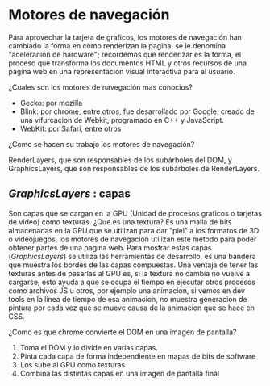 Motores de navegación
=====================

Para aprovechar la tarjeta de graficos, los motores de navegación han cambiado la forma en como renderizan la pagina, se le denomina "aceleración de hardware"; recordemos que renderizar es la forma, el proceso que transforma los documentos HTML y otros recursos de una pagina web en una representación visual interactiva para el usuario.

¿Cuales son los motores de navegación mas conocios?
- Gecko: por mozilla
- Blink: por chrome, entre otros, fue desarrollado por Google, creado de una vifurcacion de Webkit, programado en C++ y JavaScript.
- WebKit: por Safari, entre otros

¿Como se hacen su trabajo los motores de navegación?

RenderLayers, que son responsables de los subárboles del DOM, y GraphicsLayers, que son responsables de los subárboles de RenderLayers.

_GraphicsLayers_ : capas
------------------------
Son capas que se cargan en la GPU (Unidad de procesos graficos o tarjetas de video) como texturas.
    ¿Que es una textura?
    Es una malla de bits almacenadas en la GPU que se utilizan para dar "piel" a los formatos de 3D o videojuegos, los motores de navegacion utilizan este metodo para poder obtener partes de una pagina web.
Para mostrar estas capas (_GraphicsLayers_) se utiliza las herramientas de desarrollo, es una bandera que muestra los bordes de las capas compuestas.
Una ventaja de tener las texturas antes de pasarlas al GPU es, si la textura no cambia no vuelve a cargarse, esto ayuda a que se ocupa el tiempo en ejecutar otros procesos como archivos JS u otros, por ejemplo una animacion, si vemos en dev tools en la linea de tiempo de esa animacion, no muestra generacion de pintura por cada vez que se mueve causa de la animacion que se hace en CSS.

¿Como es que chrome convierte el DOM en una imagen de pantalla?
1. Toma el DOM y lo divide en varias capas.
2. Pinta cada capa de forma independiente en mapas de bits de software
3. Los sube al GPU como texturas
4. Combina las distintas capas en una imagen de pantalla final


